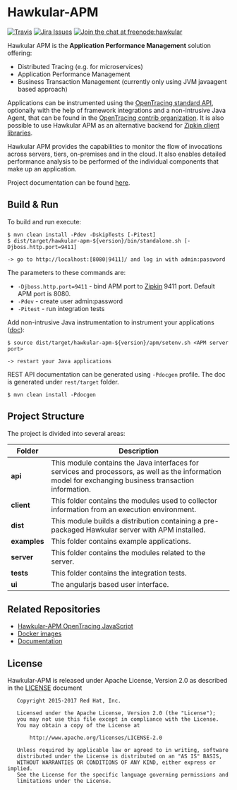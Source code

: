 Hawkular-APM
============

[![Travis](https://travis-ci.org/hawkular/hawkular-apm.svg?branch=master)](https://travis-ci.org/hawkular/hawkular-apm)
[![Jira Issues](https://img.shields.io/badge/Jira-issues-blue.svg)](https://issues.jboss.org/projects/HWKAPM/issues)
[![Join the chat at freenode:hawkular](https://img.shields.io/badge/irc-freenode%3A%20%23hawkular-blue.svg)](http://webchat.freenode.net/?channels=%23hawkular)

Hawkular APM is the **Application Performance Management** solution offering:

* Distributed Tracing (e.g. for microservices)
* Application Performance Management
* Business Transaction Management (currently only using JVM javaagent based approach)

Applications can be instrumented using the [OpenTracing standard API](http://opentracing.io/), optionally with the help of
framework integrations and a non-intrusive Java Agent, that can be found
in the [OpenTracing contrib organization](https://github.com/opentracing-contrib). It is also possible to use Hawkular
APM as an alternative backend for [Zipkin client libraries](http://zipkin.io/pages/existing_instrumentations.html).

Hawkular APM provides the capabilities to monitor the flow of invocations
across servers, tiers, on-premises and in the cloud. It also enables detailed
performance analysis to be performed of the individual components that make up an
application.

Project documentation can be found [here](https://hawkular.gitbooks.io/hawkular-apm-user-guide/content/).

Build & Run
-----------

To build and run execute:

```shell
$ mvn clean install -Pdev -DskipTests [-Pitest]
$ dist/target/hawkular-apm-${version}/bin/standalone.sh [-Djboss.http.port=9411]

-> go to http://localhost:[8080|9411]/ and log in with admin:password
```

The parameters to these commands are:

* `-Djboss.http.port=9411` - bind APM port to [Zipkin](http://zipkin.io/) 9411 port. Default APM port is 8080.
* `-Pdev` - create user admin:password
* `-Pitest` - run integration tests

Add non-intrusive Java instrumentation to instrument your applications ([doc](https://hawkular.gitbooks.io/hawkular-apm-user-guide/content/installation/JVMAGENT.html)):
```shell
$ source dist/target/hawkular-apm-${version}/apm/setenv.sh <APM server port>

-> restart your Java applications
```

REST API documentation can be generated using `-Pdocgen` profile. The doc is generated under `rest/target` folder.

```shell
$ mvn clean install -Pdocgen
```

Project Structure
-----------------

The project is divided into several areas:

Folder | Description
---- | ----
**api** | This module contains the Java interfaces for services and processors, as well as the information model for exchanging business transaction information.
**client** | This folder contains the modules used to collector information from an execution environment.
**dist** | This module builds a distribution containing a pre-packaged Hawkular server with APM installed.
**examples** | This folder contains example applications.
**server** | This folder contains the modules related to the server.
**tests** | This folder contains the integration tests.
**ui** | The angularjs based user interface.

Related Repositories
--------------------
* [Hawkular-APM OpenTracing JavaScript](https://github.com/hawkular/hawkular-apm-opentracing-javascript)
* [Docker images](https://github.com/jboss-dockerfiles/hawkular-apm)
* [Documentation](https://github.com/hawkular/hawkular-apm-user-guide)

License
-------

Hawkular-APM is released under Apache License, Version 2.0 as described in the [LICENSE](LICENSE) document

```
   Copyright 2015-2017 Red Hat, Inc.

   Licensed under the Apache License, Version 2.0 (the "License");
   you may not use this file except in compliance with the License.
   You may obtain a copy of the License at

       http://www.apache.org/licenses/LICENSE-2.0

   Unless required by applicable law or agreed to in writing, software
   distributed under the License is distributed on an "AS IS" BASIS,
   WITHOUT WARRANTIES OR CONDITIONS OF ANY KIND, either express or implied.
   See the License for the specific language governing permissions and
   limitations under the License.
```
